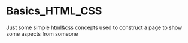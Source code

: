 # Basics_HTML_CSS
Just some simple html&css concepts used to construct a page to show some aspects from someone
